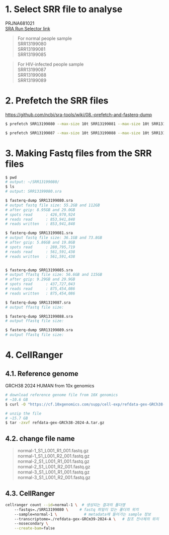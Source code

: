 # 1. Select SRR file to analyse
PRJNA681021 \
[SRA Run Selector link](https://www.ncbi.nlm.nih.gov/Traces/study/?query_key=2&WebEnv=MCID_6644aabf3aadf42eac8fc81c&o=acc_s%3Aa&s=SRR13199080,SRR13199081,SRR13199085,SRR13199087,SRR13199088,SRR13199089)

> For normal people sample\
> SRR13199080 \
> SRR13199081 \
> SRR13199085

> For HIV-infected people sample \
> SRR13199087 \
> SRR13199088 \
> SRR13199089

# 2. Prefetch the SRR files
https://github.com/ncbi/sra-tools/wiki/08.-prefetch-and-fasterq-dump

```sh
$ prefetch SRR13199080 --max-size 10t SRR13199081 --max-size 10t SRR13199085 --max-size 10t
```

```sh
$ prefetch SRR13199087 --max-size 10t SRR13199088 --max-size 10t SRR13199089 --max-size 10t
```


# 3. Making Fastq files from the SRR files

```sh
$ pwd
# output: ~/SRR13199080/
$ ls
# output: SRR13199080.sra
```

```sh
$ fasterq-dump SRR13199080.sra
# output fastq file size: 55.2GB and 112GB
# after gzip: 8.95GB and 29.0GB
# spots read      : 426,970,924
# reads read      : 853,941,848
# reads written   : 853,941,848

$ fasterq-dump SRR13199081.sra
# output fastq file size: 36.1GB and 73.8GB
# after gzip: 5.86GB and 19.8GB
# spots read      : 280,795,719
# reads read      : 561,591,438
# reads written   : 561,591,438


$ fasterq-dump SRR13199085.sra
# output ffastq file size: 56.6GB and 115GB
# after gzip: 9.29GB and 29.9GB
# spots read      : 437,727,043
# reads read      : 875,454,086
# reads written   : 875,454,086

$ fasterq-dump SRR1319087.sra
# output ffastq file size: 

$ fasterq-dump SRR13199088.sra
# output ffastq file size: 

$ fasterq-dump SRR13199089.sra
# output ffastq file size: 
```

# 4. CellRanger
## 4.1. Reference genome
GRCH38 2024 HUMAN from 10x genomics
```sh
# download reference genome file from 10X genomics
# ~10.6 GB
$ curl -O "https://cf.10xgenomics.com/supp/cell-exp/refdata-gex-GRCh38-2024-A.tar.gz"

# unzip the file
# ~15.7 GB
$ tar -zxvf refdata-gex-GRCh38-2024-A.tar.gz
```

## 4.2. change file name

> normal-1_S1_L001_R1_001.fastq.gz\
> normal-1_S1_L001_R2_001.fastq.gz\
> normal-2_S1_L001_R1_001.fastq.gz\
> normal-2_S1_L001_R2_001.fastq.gz\
> normal-3_S1_L001_R1_001.fastq.gz\
> normal-3_S1_L001_R2_001.fastq.gz

## 4.3. CellRanger
```sh
cellranger count --id=normal-1 \  # 생성되는 결과의 폴더명
    --fastqs=./SRR13199080 \     # fastq 파일이 있는 폴더의 위치
    --sample=normal-1 \            # metadata에 들어가는 sample 정보
    --transcriptome=./refdata-gex-GRCm39-2024-A \   # 참조 전사체의 위치
    --nosecondary \
    --create-bam=false

```
